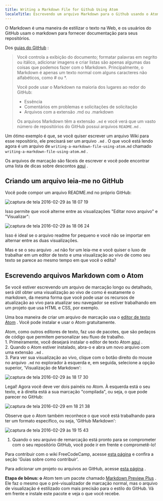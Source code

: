 ```yaml
---
title: Writing a Markdown File for Github Using Atom
localeTitle: Escrevendo um arquivo Markdown para o Github usando o Atom
---
```

O Markdown é uma maneira de estilizar o texto na Web, e os usuários do GitHub usam o markdown para fornecer documentação para seus repositórios.

Dos [guias do GitHub](https://guides.github.com/features/mastering-markdown/) :

> Você controla a exibição do documento; formatar palavras em negrito ou itálico, adicionar imagens e criar listas são apenas algumas das coisas que podemos fazer com o Markdown. Principalmente, o Markdown é apenas um texto normal com alguns caracteres não alfabéticos, como # ou \*.
> 
> Você pode usar o Markdown na maioria dos lugares ao redor do GitHub:
> 
> *   Essência
> *   Comentários em problemas e solicitações de solicitação
> *   Arquivos com a extensão .md ou .markdown
> 
> Os arquivos Markdown têm a extensão `.md` e você verá que um vasto número de repositórios do GitHub possui arquivos `README.md` .

Um ótimo exemplo é que, se você quiser escrever um arquivo Wiki para esse repositório, ele precisará ser um arquivo `.md` . O que você está lendo agora é um arquivo de `writing-a-markdown-file-using-atom.md` chamado `writing-a-markdown-file-using-atom.md` .

Os arquivos de marcação são fáceis de escrever e você pode encontrar uma lista de dicas sobre descontos [aqui](https://github.com/adam-p/markdown-here/wiki/Markdown-Cheatsheet) .

## Criando um arquivo leia-me no GitHub

Você pode compor um arquivo README.md no próprio GitHub:

![captura de tela 2016-02-29 às 18 07 19](//discourse-user-assets.s3.amazonaws.com/original/2X/9/9a1d7f226df87df437f616fcaf5b7adcf02c8e87.png)

Isso permite que você alterne entre as visualizações "Editar novo arquivo" e "Visualizar":

![captura de tela 2016-02-29 às 18 06 24](//discourse-user-assets.s3.amazonaws.com/original/2X/e/e0b3ddb69c3f2c32c0c7e73f1b1d196a54f03c21.png)

Isso é ideal se o arquivo readme for pequeno e você não se importar em alternar entre as duas visualizações.

Mas e se o seu arquivo `.md` não for um leia-me e você quiser o luxo de trabalhar em um editor de texto e uma visualização ao vivo de como seu texto se parece ao mesmo tempo em que você o edita?

## Escrevendo arquivos Markdown com o Atom

Se você estiver escrevendo um arquivo de marcação longo ou detalhado, será útil obter uma visualização ao vivo de como é exatamente o markdown, da mesma forma que você pode usar os recursos de atualização ao vivo para atualizar seu navegador se estiver trabalhando em um projeto que usa HTML e CSS, por exemplo.

Uma boa maneira de criar um arquivo de marcação usa o [editor de texto Atom](https://atom.io/) . Você pode instalar e usar o Atom gratuitamente.

Atom, como outros editores de texto, faz uso de pacotes, que são pedaços de código que permitem personalizar seu fluxo de trabalho.  
1\. Primeiramente, você desejará instalar o editor de texto Atom [aqui](https://atom.io/) .  
2\. Quando o Atom estiver instalado, abra-o e abra um novo arquivo com uma extensão `.md` .  
3\. Para ver sua visualização ao vivo, clique com o botão direito do mouse no arquivo `.md` no explorador à esquerda e, em seguida, selecione a opção superior, 'Visualização de Markdown':

![captura de tela 2016-02-29 às 18 17 30](//discourse-user-assets.s3.amazonaws.com/original/2X/e/ea3746446180c0e0ad2bb61f30a6c3ad8bc25c57.png)

Legal! Agora você deve ver dois painéis no Atom. À esquerda está o seu texto, e à direita está a sua marcação "compilada", ou seja, o que pode parecer no GitHub:

![captura de tela 2016-02-29 em 18 21 38](//discourse-user-assets.s3.amazonaws.com/original/2X/a/a1f27aa8afe060e252f245ced3456f196c85ef1b.png)

Observe que o Atom também reconhece o que você está trabalhando para ter um formato específico, ou seja, 'GitHub Markdown':

![captura de tela 2016-02-29 às 19 15 43](//discourse-user-assets.s3.amazonaws.com/original/2X/c/cf5b2fc473c32a14a2de302fd88e4c2edde02453.png)

1.  Quando o seu arquivo de remarcação está pronto para se comprometer com o seu repositório GitHub, você pode ir em frente e comprometê-lo!

Para contribuir com o wiki FreeCodeCamp, acesse [esta página](https://github.com/FreeCodeCamp/freecodecamp/wiki) e confira a seção 'Guias sobre como contribuir'.

Para adicionar um projeto ou arquivos ao GitHub, acesse [esta página](https://help.github.com/articles/adding-an-existing-project-to-github-using-the-command-line/) .

**Etapa de bônus: o** Atom tem um pacote chamado [Markdown Preview Plus](https://atom.io/packages/markdown-preview-plus) . Ele faz o mesmo que o pré-visualizador de marcação normal, mas o arquivo de visualização é estilizado com mais precisão para o estilo do GitHub. Vá em frente e instale este pacote e veja o que você recebe.